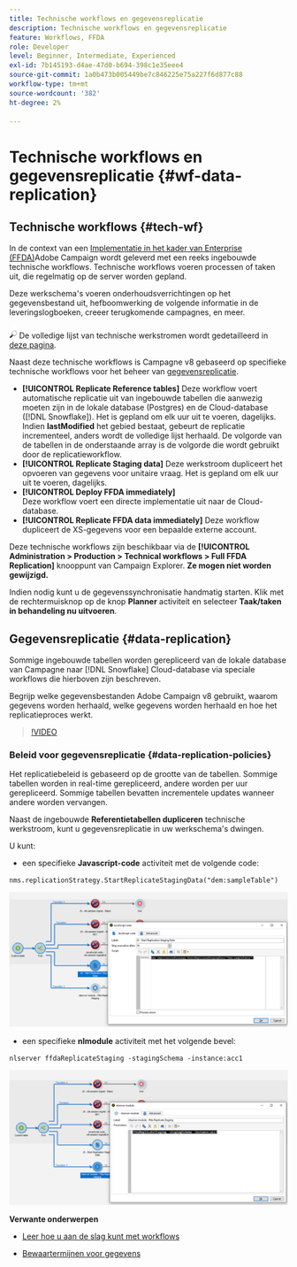 ```yaml
---
title: Technische workflows en gegevensreplicatie
description: Technische workflows en gegevensreplicatie
feature: Workflows, FFDA
role: Developer
level: Beginner, Intermediate, Experienced
exl-id: 7b145193-d4ae-47d0-b694-398c1e35eee4
source-git-commit: 1a0b473b005449be7c846225e75a227f6d877c88
workflow-type: tm+mt
source-wordcount: '382'
ht-degree: 2%

---
```


# Technische workflows en gegevensreplicatie {#wf-data-replication}

## Technische workflows {#tech-wf}

In de context van een [Implementatie in het kader van Enterprise (FFDA)](enterprise-deployment.md)Adobe Campaign wordt geleverd met een reeks ingebouwde technische workflows. Technische workflows voeren processen of taken uit, die regelmatig op de server worden gepland.

Deze werkschema&#39;s voeren onderhoudsverrichtingen op het gegevensbestand uit, hefboomwerking de volgende informatie in de leveringslogboeken, creeer terugkomende campagnes, en meer.

![](../assets/do-not-localize/glass.png) De volledige lijst van technische werkstromen wordt gedetailleerd in [deze pagina](https://experienceleague.adobe.com/docs/campaign/automation/workflows/introduction/wf-type/technical-workflows.html).

Naast deze technische workflows is Campagne v8 gebaseerd op specifieke technische workflows voor het beheer van [gegevensreplicatie](#data-replication).

* **[!UICONTROL Replicate Reference tables]**
Deze workflow voert automatische replicatie uit van ingebouwde tabellen die aanwezig moeten zijn in de lokale database (Postgres) en de Cloud-database ([!DNL Snowflake]). Het is gepland om elk uur uit te voeren, dagelijks. Indien **lastModified** het gebied bestaat, gebeurt de replicatie incrementeel, anders wordt de volledige lijst herhaald. De volgorde van de tabellen in de onderstaande array is de volgorde die wordt gebruikt door de replicatieworkflow.
* **[!UICONTROL Replicate Staging data]**
Deze werkstroom dupliceert het opvoeren van gegevens voor unitaire vraag. Het is gepland om elk uur uit te voeren, dagelijks.
* **[!UICONTROL Deploy FFDA immediately]**\
  Deze workflow voert een directe implementatie uit naar de Cloud-database.
* **[!UICONTROL Replicate FFDA data immediately]**
Deze workflow dupliceert de XS-gegevens voor een bepaalde externe account.

Deze technische workflows zijn beschikbaar via de **[!UICONTROL Administration > Production > Technical workflows > Full FFDA Replication]** knooppunt van Campaign Explorer. **Ze mogen niet worden gewijzigd.**

Indien nodig kunt u de gegevenssynchronisatie handmatig starten. Klik met de rechtermuisknop op de knop **Planner** activiteit en selecteer **Taak/taken in behandeling nu uitvoeren**.

## Gegevensreplicatie {#data-replication}

Sommige ingebouwde tabellen worden gerepliceerd van de lokale database van Campagne naar [!DNL Snowflake] Cloud-database via speciale workflows die hierboven zijn beschreven.

Begrijp welke gegevensbestanden Adobe Campaign v8 gebruikt, waarom gegevens worden herhaald, welke gegevens worden herhaald en hoe het replicatieproces werkt.

>[!VIDEO](https://video.tv.adobe.com/v/334460?quality=12)


### Beleid voor gegevensreplicatie {#data-replication-policies}

Het replicatiebeleid is gebaseerd op de grootte van de tabellen. Sommige tabellen worden in real-time gerepliceerd, andere worden per uur gerepliceerd. Sommige tabellen bevatten incrementele updates wanneer andere worden vervangen.

Naast de ingebouwde **Referentietabellen dupliceren** technische werkstroom, kunt u gegevensreplicatie in uw werkschema&#39;s dwingen.

U kunt:

* een specifieke **Javascript-code** activiteit met de volgende code:

```
nms.replicationStrategy.StartReplicateStagingData("dem:sampleTable")
```

![](assets/jscode.png)


* een specifieke **nlmodule** activiteit met het volgende bevel:

```
nlserver ffdaReplicateStaging -stagingSchema -instance:acc1
```

![](assets/nlmodule.png)


**Verwante onderwerpen**

* [Leer hoe u aan de slag kunt met workflows](https://experienceleague.adobe.com/docs/campaign/automation/workflows/introduction/about-workflows.html)

* [Bewaartermijnen voor gegevens](../dev/datamodel-best-practices.md#data-retention)
